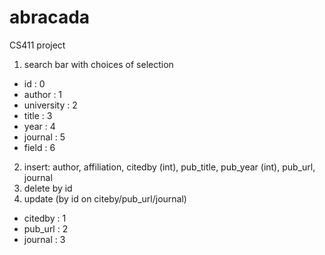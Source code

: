# abracada
CS411 project

1. search bar with choices of selection

- id : 0
- author : 1
- university : 2
- title : 3
- year : 4
- journal : 5
- field : 6

2. insert: author, affiliation, citedby (int), pub_title, pub_year (int), pub_url, journal
3. delete by id 
4. update (by id on citeby/pub_url/journal)

- citedby : 1
- pub_url : 2
- journal : 3
